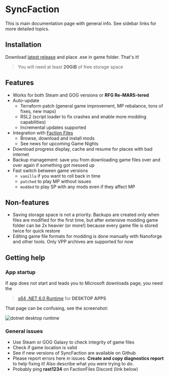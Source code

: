 # SyncFaction

This is main documentation page with general info. See sidebar links for more detailed topics.

## Installation

Download [latest release](TODO) and place .exe in game folder. That's it!

> You will need at least **20GiB** of free storage space

## Features

* Works for both Steam and GOG versions or **RFG Re-MARS-tered**
* Auto-update
  * Terraform patch (general game improvement, MP rebalance, tons of fixes, new maps)
  * RSL2 (script loader to fix crashes and enable more modding capabilities)
  * Incremental updates supported
* Integration with [Faction Files](https://www.factionfiles.com/ff.php?action=files)
  * Browse, download and install mods
  * See news for upcoming Game Nights
* Download progress display, cache and resume for places with bad internet
* Backup management: save you from downloading game files over and over again if something got messed up
* Fast switch between game versions
  * `vanilla` if you want to roll back in time
  * `patched` to play MP without issues
  * `modded` to play SP with any mods even if they affect MP

## Non-features

* Saving storage space is not a priority. Backups are created only when files are modified for the first time, but after extensive modding game folder can be 2x heavier (or more!) because every game file is stored twice for quick restore
* Editing game file formats for modding is done manually with Nanoforge and other tools. Only VPP archives are supported for now

## Getting help

### App startup

If app does not start and leads you to Microsoft downloads page, you need the

> [x64 .NET 6.0 Runtime](https://dotnet.microsoft.com/en-us/download/dotnet/6.0/runtime) for **DESKTOP APPS**

That page can be confusing, see the screenshot:

![dotnet desktop runtime](https://user-images.githubusercontent.com/1562341/204090216-2d163e9c-b60e-4e45-88e2-bcd4f21aab69.png)

### General issues

* Use Steam or GOG Galaxy to check integrity of game files
* Check if game location is valid
* See if new versions of SyncFaction are available on Github
* Please report errors here in issues. **Create and copy diagnostics report** to help fixing it! Also describe what you were trying to do.
* Probably ping **rast1234** on FactionFiles Discord (link below)

